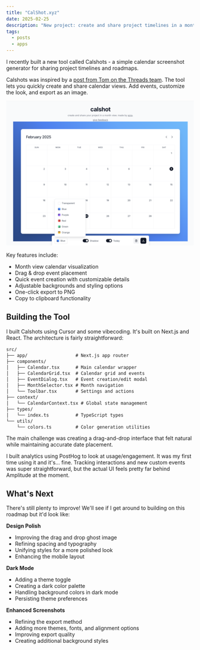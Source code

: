```yaml
---
title: "CalShot.xyz"
date: 2025-02-25
description: "New project: create and share project timelines in a month view."
tags:
  - posts
  - apps
---
```


I recently built a new tool called Calshots - a simple calendar screenshot generator for sharing project timelines and roadmaps.

Calshots was inspired by a [post from Tom on the Threads team](https://www.threads.net/@ezra/post/DFvH_A0uwwN). The tool lets you quickly create and share calendar views. Add events, customize the look, and export as an image.

<img src="/assets/images/blog/calshot.png" alt="Calshot calendar screenshot" style="max-width: 100%; height: auto; object-fit: contain;" />

Key features include:
* Month view calendar visualization
* Drag & drop event placement
* Quick event creation with customizable details
* Adjustable backgrounds and styling options
* One-click export to PNG
* Copy to clipboard functionality

## Building the Tool

I built Calshots using Cursor and some vibecoding. It's built on Next.js and React. The architecture is fairly straightforward:

```
src/
├── app/                  # Next.js app router
├── components/
│   ├── Calendar.tsx      # Main calendar wrapper
│   ├── CalendarGrid.tsx  # Calendar grid and events
│   ├── EventDialog.tsx   # Event creation/edit modal
│   ├── MonthSelector.tsx # Month navigation
│   └── Toolbar.tsx       # Settings and actions
├── context/
│   └── CalendarContext.tsx # Global state management
├── types/
│   └── index.ts          # TypeScript types
└── utils/
    └── colors.ts         # Color generation utilities
```

The main challenge was creating a drag-and-drop interface that felt natural while maintaining accurate date placement.

I built analytics using PostHog to look at usage/engagement. It was my first time using it and it's... fine. Tracking interactions and new custom events was super straightforward, but the actual UI feels pretty far behind Amplitude at the moment.

## What's Next

There's still plenty to improve! We'll see if I get around to building on this roadmap but it'd look like:

**Design Polish**
* Improving the drag and drop ghost image
* Refining spacing and typography
* Unifying styles for a more polished look
* Enhancing the mobile layout

**Dark Mode**
* Adding a theme toggle
* Creating a dark color palette
* Handling background colors in dark mode
* Persisting theme preferences

**Enhanced Screenshots**
* Refining the export method
* Adding more themes, fonts, and alignment options
* Improving export quality
* Creating additional background styles